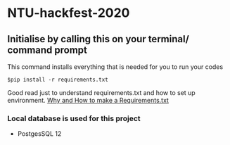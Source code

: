 # NTU-hackfest-2020
 
## Initialise by calling this on your terminal/ command prompt
This command installs everything that is needed for you to run your codes

`$pip install -r requirements.txt`

Good read just to understand requirements.txt and how to set up environment. 
[Why and How to make a Requirements.txt](https://medium.com/@boscacci/why-and-how-to-make-a-requirements-txt-f329c685181e)

### Local database is used for this project
* PostgesSQL 12

